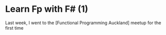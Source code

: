 # Learn Fp with F# (1)

Last week, I went to the [Functional Programming Auckland] meetup for the first time
<!--stackedit_data:
eyJoaXN0b3J5IjpbMTM0Mjk4NTI5NywxMDY4OTA2ODA1LC0xNj
UyMTg5NjUwXX0=
-->